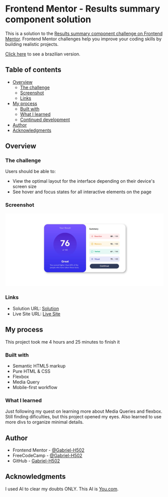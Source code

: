 # Frontend Mentor - Results summary component solution

This is a solution to the [Results summary component challenge on Frontend Mentor](https://www.frontendmentor.io/challenges/results-summary-component-CE_K6s0maV). Frontend Mentor challenges help you improve your coding skills by building realistic projects. 

[Click here](README-br.md) to see a brazilian version.

## Table of contents

- [Overview](#overview)
  - [The challenge](#the-challenge)
  - [Screenshot](#screenshot)
  - [Links](#links)
- [My process](#my-process)
  - [Built with](#built-with)
  - [What I learned](#what-i-learned)
  - [Continued development](#continued-development)
- [Author](#author)
- [Acknowledgments](#acknowledgments)

## Overview

### The challenge

Users should be able to:

- View the optimal layout for the interface depending on their device's screen size
- See hover and focus states for all interactive elements on the page

### Screenshot

![](./assets/images/screenshot.jpg)


### Links

- Solution URL: [Solution](#)
- Live Site URL: [Live Site](https://gabriel-h502.github.io/results-summary-component/)

## My process

This project took me 4 hours and 25 minutes to finish it

### Built with

- Semantic HTML5 markup
- Pure HTML & CSS
- Flexbox
- Media Query
- Mobile-first workflow

### What I learned

Just following my quest on learning more about Media Queries and flexbox. Still finding dificulties, but this project opened my eyes. Also learned to use more divs to organize minimal details.

## Author

- Frontend Mentor - [@Gabriel-H502](https://www.frontendmentor.io/profile/Gabriel-H502)
- FreeCodeCamp - [@Gabriel-H502](https://www.freecodecamp.org/Gabriel-H502) 
- GitHub - [Gabriel-H502](https://github.com/Gabriel-H502)

## Acknowledgments

I used AI to clear my doubts ONLY. This AI is [You.com](https://you.com/). 